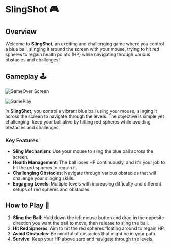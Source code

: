 
# SlingShot 🎮

## Overview

Welcome to **SlingShot**, an exciting and challenging game where you control a blue ball, slinging it around the screen with your mouse, trying to hit red spheres to regain health points (HP) while navigating through various obstacles and challenges!

## Gameplay 🕹️

![GameOver Screen](https://github.com/SanderFossedal/SlingShot/assets/126075350/0a5a0e9a-874a-4569-971c-84f6c4c38247)

![GamePlay](https://github.com/SanderFossedal/SlingShot/assets/126075350/aa1a8d41-1f8c-419a-8551-8b87a985e3aa)


In **SlingShot**, you control a vibrant blue ball using your mouse, slinging it across the screen to navigate through the levels. The objective is simple yet challenging: keep your ball alive by hitting red spheres while avoiding obstacles and challenges.

### Key Features

- **Sling Mechanism**: Use your mouse to sling the blue ball across the screen.
- **Health Management**: The ball loses HP continuously, and it's your job to hit the red spheres to regain it.
- **Challenging Obstacles**: Navigate through various obstacles that will challenge your slinging skills.
- **Engaging Levels**: Multiple levels with increasing difficulty and different setups of red spheres and obstacles.

## How to Play 🎉

1. **Sling the Ball**: Hold down the left mouse button and drag in the opposite direction you want the ball to move, then release to sling the ball.
2. **Hit Red Spheres**: Aim to hit the red spheres floating around to regain HP.
3. **Avoid Obstacles**: Be mindful of obstacles that might be in your path.
4. **Survive**: Keep your HP above zero and navigate through the levels.
